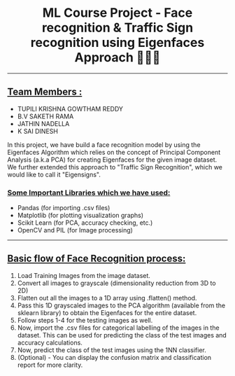 # <center>ML Course Project - Face recognition & Traffic Sign recognition using Eigenfaces Approach 🧑🚸🔎</center>
***

## <u>Team Members : </u>
- TUPILI KRISHNA GOWTHAM REDDY
- B.V SAKETH RAMA
- JATHIN NADELLA
- K SAI DINESH

In this project, we have build a face recognition model by using the Eigenfaces Algorithm which relies on the concept of Principal Component Analysis (a.k.a PCA) for creating Eigenfaces for the given image dataset. We further extended this approach to "Traffic Sign Recognition", which we would like to call it "Eigensigns".

### <u>Some Important Libraries which we have used:</u>
- Pandas (for importing .csv files)
- Matplotlib (for plotting visualization graphs)
- Scikit Learn (for PCA, accuracy checking, etc.)
- OpenCV and PIL (for Image processing)

***

## <u>Basic flow of Face Recognition process:</u>
1. Load Training Images from the image dataset.
2. Convert all images to grayscale (dimensionality reduction from 3D to 2D)
3. Flatten out all the images to a 1D array using .flatten() method.
4. Pass this 1D grayscaled images to the PCA algorithm (available from the sklearn library) to obtain the Eigenfaces for the entire dataset.
5. Follow steps 1-4 for the testing images as well.
6. Now, import the .csv files for categorical labelling of the images in the dataset. This can be used for predicting the class of the test images and accuracy calculations.
7. Now, predict the class of the test images using the 1NN classifier.
8. (Optional) - You can display the confusion matrix and classification report for more clarity.
